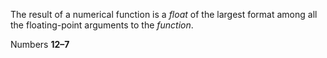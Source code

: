  

The result of a numerical function is a *float* of the largest format among all the floating-point arguments to the *function*. 

Numbers **12–7**

 

 

